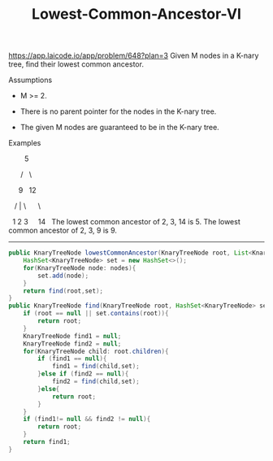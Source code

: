 ﻿---
layout: default
title: Lowest-Common-Ancestor-VI
narrow: true
---
https://app.laicode.io/app/problem/648?plan=3
Given M nodes in a K-nary tree, find their lowest common ancestor.

Assumptions

- M >= 2.

- There is no parent pointer for the nodes in the K-nary tree.

- The given M nodes are guaranteed to be in the K-nary tree.

Examples

        5  

      /   \

     9   12

   / | \      \

  1 2 3     14
  
The lowest common ancestor of 2, 3, 14 is 5.
The lowest common ancestor of 2, 3, 9 is 9.
***
```java
public KnaryTreeNode lowestCommonAncestor(KnaryTreeNode root, List<KnaryTreeNode> nodes) {  
    HashSet<KnaryTreeNode> set = new HashSet<>();  
    for(KnaryTreeNode node: nodes){  
        set.add(node);  
    }  
    return find(root,set);  
}  
public KnaryTreeNode find(KnaryTreeNode root, HashSet<KnaryTreeNode> set){  
    if (root == null || set.contains(root)){  
        return root;  
    }  
    KnaryTreeNode find1 = null;  
    KnaryTreeNode find2 = null;  
    for(KnaryTreeNode child: root.children){  
        if (find1 == null){  
            find1 = find(child,set);  
        }else if (find2 == null){  
            find2 = find(child,set);  
        }else{  
            return root;  
        }  
    }  
    if (find1!= null && find2 != null){  
        return root;  
    }  
    return find1;  
}
```